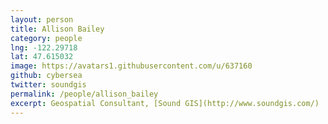 ```yaml
---
layout: person
title: Allison Bailey
category: people
lng: -122.29718
lat: 47.615032
image: https://avatars1.githubusercontent.com/u/637160
github: cybersea
twitter: soundgis
permalink: /people/allison_bailey
excerpt: Geospatial Consultant, [Sound GIS](http://www.soundgis.com/)
---
```

